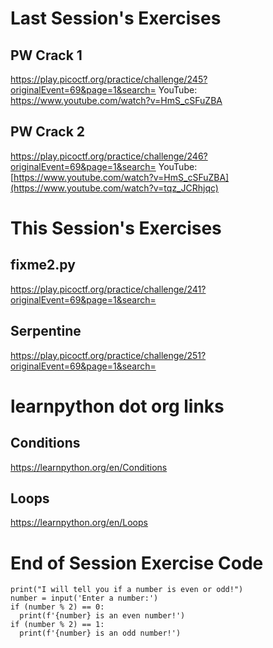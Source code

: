 # Last Session's Exercises
## PW Crack 1
https://play.picoctf.org/practice/challenge/245?originalEvent=69&page=1&search=
YouTube:
https://www.youtube.com/watch?v=HmS_cSFuZBA

## PW Crack 2
https://play.picoctf.org/practice/challenge/246?originalEvent=69&page=1&search=
YouTube:
[https://www.youtube.com/watch?v=HmS_cSFuZBA](https://www.youtube.com/watch?v=tqz_JCRhjqc)

# This Session's Exercises
## fixme2.py
https://play.picoctf.org/practice/challenge/241?originalEvent=69&page=1&search=

## Serpentine
https://play.picoctf.org/practice/challenge/251?originalEvent=69&page=1&search=

# learnpython dot org links
## Conditions
https://learnpython.org/en/Conditions
## Loops
https://learnpython.org/en/Loops

# End of Session Exercise Code
```
print("I will tell you if a number is even or odd!")
number = input('Enter a number:')
if (number % 2) == 0:
  print(f'{number} is an even number!')
if (number % 2) == 1:
  print(f'{number} is an odd number!')
```
